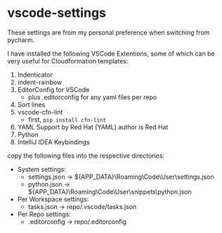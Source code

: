 # vscode-settings

These settings are from my personal preference when switching from pycharm.

I have installed the following VSCode Extentions, some of which can be very useful for Cloudformation templates:

1. Indenticator
1. indent-rainbow
1. EditorConfig for VSCode
    - plus .editorconfig for any yaml files per repo
1. Sort lines
1. vscode-cfn-lint
    - first, `pip install cfn-lint`
1. YAML Support by Red Hat (YAML) author is Red Hat
1. Python
1. IntelliJ IDEA Keybindings


copy the following files into the respective directories:
- System settings:
    - settings.json -> ${APP_DATA}\Roaming\Code\User\settings.json
    - python.json -> ${APP_DATA}\Roaming\Code\User\snippets\python.json
- Per Workspace settings:
    - tasks.json -> repo/.vscode/tasks.json
- Per Repo settings:
    - .editorconfig -> repo/.editorconfig
